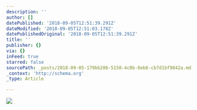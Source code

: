 ```yaml
---
description: ''
author: []
datePublished: '2018-09-05T12:51:39.291Z'
dateModified: '2018-09-05T12:51:03.178Z'
datePublishedOriginal: '2018-09-05T12:51:39.291Z'
title: ''
publisher: {}
via: {}
inFeed: true
starred: false
sourcePath: _posts/2018-09-05-179bb286-5150-4c0b-8eb6-cb7d1bf9842a.md
_context: 'http://schema.org'
_type: Article

---
```

![](https://the-grid-user-content.s3-us-west-2.amazonaws.com/d7def5d3-cfd6-4eb8-98a9-df800e2dddb7.jpg)